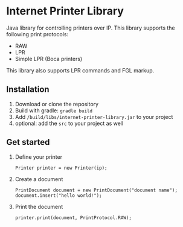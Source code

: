 # Internet Printer Library
Java library for controlling printers over IP.
This library supports the following print protocols:
* RAW
* LPR
* Simple LPR (Boca printers)

This library also supports LPR commands and FGL markup.

## Installation
1. Download or clone the repository
2. Build with gradle: ```gradle build```
3. Add ```/build/libs/internet-printer-library.jar``` to your project
4. optional: add the ```src``` to your project as well
 
## Get started
 1. Define your printer

    ```
    Printer printer = new Printer(ip);
    ```

 2. Create a document

    ```
    PrintDocument document = new PrintDocument("document name");
    document.insert("hello world!");
    ```

 3. Print the document

    ```
    printer.print(document, PrintProtocol.RAW);
    ```



